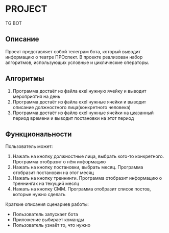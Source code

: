 # PROJECT
TG BOT


## Описание
Проект представляет собой телеграм бота, который выводит информацию о театре ПРОспект. В проекте реализован набор алгоритмов, использующих условные и циклические операторы.

## Алгоритмы
1. Программа достаёт из файла exel нужную ячейку и выводит мероприятия на день
3. Программа достаёт из файла exel нужные ячейки и выводит описание должностного лица(конкретного человека)
4. Программа достаёт из файлв exel нужные ячейки на цказанный период времени и выводит постановки на этот период

## Функциональности
Пользователь может:
1. Нажать на кнопку должностные лица, выбрать кого-то конкретного. Программа отобразит о нём информацию
2. Нажать на кнопку постановки, выбрать месяц. Программа отобразит постановки на этот месяц
3. Нажать на кнопку треннинги. Программа отобразит информацию о треннингах на текущий месяц
4. Нажать на кнопку СММ. Программа отобразит список постов, которые нужно сделать

Краткие описания сценариев работы:
- Пользователь запускает бота
- Приложение выбирает команды
- Пользователь узнаёт то, что нужно
